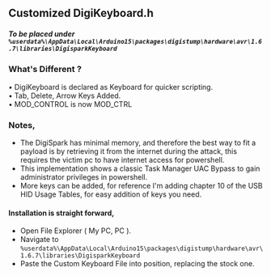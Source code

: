 ## Customized DigiKeyboard.h 
##### To be placed under `%userdata%\AppData\Local\Arduino15\packages\digistump\hardware\avr\1.6.7\libraries\DigisparkKeyboard`
   
### What's Different ?    
• DigiKeyboard is declared as Keyboard for quicker scripting.    
• Tab, Delete, Arrow Keys Added.    
• MOD_CONTROL is now MOD_CTRL
   
### Notes,    
- The DigiSpark has minimal memory, and therefore the best way to fit a payload is by retrieving it from the internet during the attack, this requires the victim pc to have internet access for powershell.    
- This implementation shows a classic Task Manager UAC Bypass to gain administrator privileges in powershell.    
- More keys can be added, for reference I'm adding chapter 10 of the USB HID Usage Tables, for easy addition of keys you need.
   

#### Installation is straight forward,     
- Open File Explorer ( My PC, PC ).    
- Navigate to `%userdata%\AppData\Local\Arduino15\packages\digistump\hardware\avr\1.6.7\libraries\DigisparkKeyboard`       
- Paste the Custom Keyboard File into position, replacing the stock one.
  
  
 
